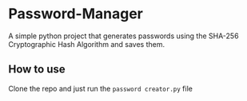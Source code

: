 # Password-Manager
A simple python project that generates passwords using the SHA-256 Cryptographic Hash Algorithm and saves them.
## How to use
Clone the repo and just run the ```password creator.py``` file
